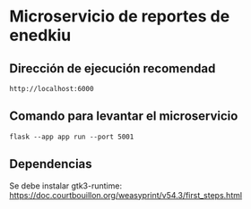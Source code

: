 # Microservicio de reportes de enedkiu

## Dirección de ejecución recomendad
`http://localhost:6000`

## Comando para levantar el microservicio
`flask --app app run --port 5001`

## Dependencias
Se debe instalar gtk3-runtime: https://doc.courtbouillon.org/weasyprint/v54.3/first_steps.html